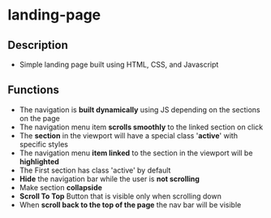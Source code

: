 # landing-page
## Description
- Simple landing page built using HTML, CSS, and Javascript
## Functions
- The navigation is **built dynamically** using JS depending on the sections on the page
- The navigation menu item **scrolls smoothly** to the linked section on click
- The **section** in the viewport will have a special class '**active**' with specific styles
- The navigation menu **item linked** to the section in the viewport will be **highlighted**
- The First section has class 'active' by default
- **Hide** the navigation bar while the user is **not scrolling**
- Make section **collapside**
- **Scroll To Top** Button that is visible only when scrolling down
- When **scroll back to the top of the page** the nav bar will be visible
